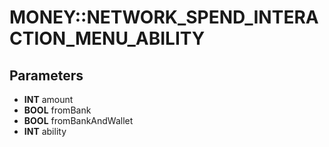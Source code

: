 # MONEY::NETWORK_SPEND_INTERACTION_MENU_ABILITY

## Parameters
* **INT** amount
* **BOOL** fromBank
* **BOOL** fromBankAndWallet
* **INT** ability
